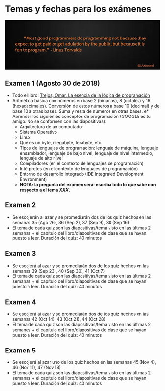 # Temas y fechas para los exámenes

![Caricatura](../imagenes/programming_is_fun.jpg)

## Examen 1 (Agosto 30 de 2018)
* Todo el libro: [Trejos, Omar. La esencia de la lógica de programación](http://biblioteca.inu.edu.sv/?wpfb_dl=263)
* Aritmética básica con números en base 2 (binarios), 8 (octales) y 16 (hexadecimales). Conversión de estos números a base 10 (decimal) y de base 10 a otras bases. Suma y resta de números en otras bases.
e* Aprender los siguientes conceptos de programación (GOOGLE es tu amigo. No se conformen con las diapositivas):
  - Arquitectura de un computador
  - Sistema Operativo
  - Linux
  - Qué es un byte, megabyte, terabyte, etc.
  - Tipos de lenguajes de programación: lenguaje de máquina, lenguaje ensamblador, lenguaje de bajo nivel, lenguaje de nivel intermedio, lenguaje de alto nivel
  - Compiladores (en el contexto de lenguajes de programación)
  - Intérpretes (en el contexto de lenguajes de programación)
  - Entorno de desarrollo integrado (IDE Integrated Development Environment)
  - **NOTA: la pregunta del examen será: escriba todo lo que sabe con respecto a el tema _XXX_.**

## Examen 2
* Se escojerán al azar y se promediarán dos de los quiz hechos en las semanas 35 (Ago 26), 36 (Sep 2), 37 (Sep 9), 38 (Sep 16)
* El tema de cada quiz son las diapositivas/tema visto en las últimas 2 semanas + el capítulo del libro/diapositivas de clase que se hayan puesto a leer. Duración del quiz: 40 minutos

## Examen 3
* Se escojerá al azar y se promediarán dos de los quiz hechos en las semanas 39 (Sep 23), 40 (Sep 30), 41 (Oct 7)
* El tema de cada quiz son las diapositivas/tema visto en las últimas 2 semanas + el capítulo del libro/diapositivas de clase que se hayan puesto a leer. Duración del quiz: 40 minutos

## Examen 4
* Se escojerá al azar y se promediarán dos de los quiz hechos en las semanas 42 (Oct 14), 43 (Oct 21), 44 (Oct 28)
* El tema de cada quiz son las diapositivas/tema visto en las últimas 2 semanas + el capítulo del libro/diapositivas de clase que se hayan puesto a leer. Duración del quiz: 40 minutos

## Examen 5
* Se escojerá al azar uno de los quiz hechos en las semanas  45 (Nov 4), 46 (Nov 11), 47 (Nov 18)
* El tema de cada quiz son las diapositivas/tema visto en las últimas 2 semanas + el capítulo del libro/diapositivas de clase que se hayan puesto a leer. Duración del quiz: 40 minutos
